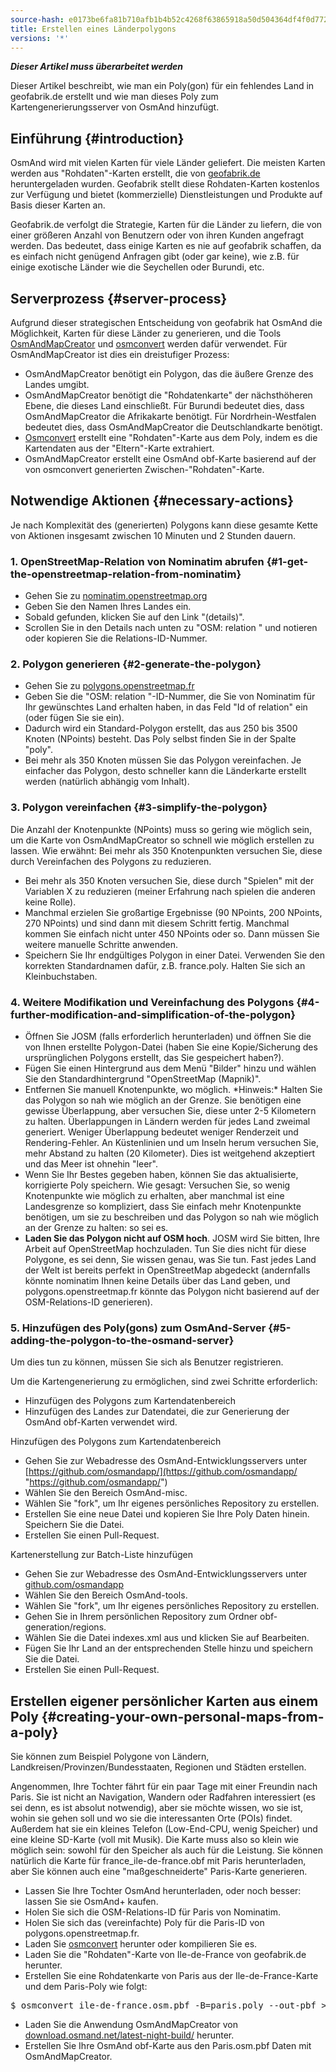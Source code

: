 ```yaml
---
source-hash: e0173be6fa81b710afb1b4b52c4268f63865918a50d504364df4f0d772bf2d39
title: Erstellen eines Länderpolygons
versions: '*'
---
```

**_Dieser Artikel muss überarbeitet werden_**

Dieser Artikel beschreibt, wie man ein Poly(gon) für ein fehlendes Land in geofabrik.de erstellt und wie man dieses Poly zum Kartengenerierungsserver von OsmAnd hinzufügt.

## Einführung {#introduction}

OsmAnd wird mit vielen Karten für viele Länder geliefert. Die meisten Karten werden aus "Rohdaten"-Karten erstellt, die von [geofabrik.de](http://download.geofabrik.de) heruntergeladen wurden. Geofabrik stellt diese Rohdaten-Karten kostenlos zur Verfügung und bietet (kommerzielle) Dienstleistungen und Produkte auf Basis dieser Karten an.

Geofabrik.de verfolgt die Strategie, Karten für die Länder zu liefern, die von einer größeren Anzahl von Benutzern oder von ihren Kunden angefragt werden. Das bedeutet, dass einige Karten es nie auf geofabrik schaffen, da es einfach nicht genügend Anfragen gibt (oder gar keine), wie z.B. für einige exotische Länder wie die Seychellen oder Burundi, etc.

## Serverprozess {#server-process}
Aufgrund dieser strategischen Entscheidung von geofabrik hat OsmAnd die Möglichkeit, Karten für diese Länder zu generieren, und die Tools [OsmAndMapCreator](http://download.osmand.net/latest-night-build/OsmAndMapCreator-development.zip) und [osmconvert](https://wiki.openstreetmap.org/wiki/Osmconvert) werden dafür verwendet. Für OsmAndMapCreator ist dies ein dreistufiger Prozess:
- OsmAndMapCreator benötigt ein Polygon, das die äußere Grenze des Landes umgibt.
- OsmAndMapCreator benötigt die "Rohdatenkarte" der nächsthöheren Ebene, die dieses Land einschließt. Für Burundi bedeutet dies, dass OsmAndMapCreator die Afrikakarte benötigt. Für Nordrhein-Westfalen bedeutet dies, dass OsmAndMapCreator die Deutschlandkarte benötigt.
- [Osmconvert](https://wiki.openstreetmap.org/wiki/Osmconvert) erstellt eine "Rohdaten"-Karte aus dem Poly, indem es die Kartendaten aus der "Eltern"-Karte extrahiert.
- OsmAndMapCreator erstellt eine OsmAnd obf-Karte basierend auf der von osmconvert generierten Zwischen-"Rohdaten"-Karte.

## Notwendige Aktionen {#necessary-actions}
Je nach Komplexität des (generierten) Polygons kann diese gesamte Kette von Aktionen insgesamt zwischen 10 Minuten und 2 Stunden dauern.

### 1. OpenStreetMap-Relation von Nominatim abrufen {#1-get-the-openstreetmap-relation-from-nominatim}
- Gehen Sie zu [nominatim.openstreetmap.org](https://nominatim.openstreetmap.org/)
- Geben Sie den Namen Ihres Landes ein.
- Sobald gefunden, klicken Sie auf den Link "(details)".
- Scrollen Sie in den Details nach unten zu "OSM: relation " und notieren oder kopieren Sie die Relations-ID-Nummer.

### 2. Polygon generieren {#2-generate-the-polygon}
- Gehen Sie zu [polygons.openstreetmap.fr](http://polygons.openstreetmap.fr/)
- Geben Sie die "OSM: relation "-ID-Nummer, die Sie von Nominatim für Ihr gewünschtes Land erhalten haben, in das Feld "Id of relation" ein (oder fügen Sie sie ein).
- Dadurch wird ein Standard-Polygon erstellt, das aus 250 bis 3500 Knoten (NPoints) besteht. Das Poly selbst finden Sie in der Spalte "poly".
- Bei mehr als 350 Knoten müssen Sie das Polygon vereinfachen. Je einfacher das Polygon, desto schneller kann die Länderkarte erstellt werden (natürlich abhängig vom Inhalt).

### 3. Polygon vereinfachen {#3-simplify-the-polygon}
Die Anzahl der Knotenpunkte (NPoints) muss so gering wie möglich sein, um die Karte von OsmAndMapCreator so schnell wie möglich erstellen zu lassen. Wie erwähnt: Bei mehr als 350 Knotenpunkten versuchen Sie, diese durch Vereinfachen des Polygons zu reduzieren.
- Bei mehr als 350 Knoten versuchen Sie, diese durch "Spielen" mit der Variablen X zu reduzieren (meiner Erfahrung nach spielen die anderen keine Rolle).
- Manchmal erzielen Sie großartige Ergebnisse (90 NPoints, 200 NPoints, 270 NPoints) und sind dann mit diesem Schritt fertig. Manchmal kommen Sie einfach nicht unter 450 NPoints oder so. Dann müssen Sie weitere manuelle Schritte anwenden.
- Speichern Sie Ihr endgültiges Polygon in einer Datei. Verwenden Sie den korrekten Standardnamen dafür, z.B. france.poly. Halten Sie sich an Kleinbuchstaben.

### 4. Weitere Modifikation und Vereinfachung des Polygons {#4-further-modification-and-simplification-of-the-polygon}
- Öffnen Sie JOSM (falls erforderlich herunterladen) und öffnen Sie die von Ihnen erstellte Polygon-Datei (haben Sie eine Kopie/Sicherung des ursprünglichen Polygons erstellt, das Sie gespeichert haben?).
- Fügen Sie einen Hintergrund aus dem Menü "Bilder" hinzu und wählen Sie den Standardhintergrund "OpenStreetMap (Mapnik)".
- Entfernen Sie manuell Knotenpunkte, wo möglich. \*Hinweis:\* Halten Sie das Polygon so nah wie möglich an der Grenze. Sie benötigen eine gewisse Überlappung, aber versuchen Sie, diese unter 2-5 Kilometern zu halten. Überlappungen in Ländern werden für jedes Land zweimal generiert. Weniger Überlappung bedeutet weniger Renderzeit und Rendering-Fehler. An Küstenlinien und um Inseln herum versuchen Sie, mehr Abstand zu halten (20 Kilometer). Dies ist weitgehend akzeptiert und das Meer ist ohnehin "leer".
- Wenn Sie Ihr Bestes gegeben haben, können Sie das aktualisierte, korrigierte Poly speichern. Wie gesagt: Versuchen Sie, so wenig Knotenpunkte wie möglich zu erhalten, aber manchmal ist eine Landesgrenze so kompliziert, dass Sie einfach mehr Knotenpunkte benötigen, um sie zu beschreiben und das Polygon so nah wie möglich an der Grenze zu halten: so sei es.
- **Laden Sie das Polygon nicht auf OSM hoch**. JOSM wird Sie bitten, Ihre Arbeit auf OpenStreetMap hochzuladen. Tun Sie dies nicht für diese Polygone, es sei denn, Sie wissen genau, was Sie tun. Fast jedes Land der Welt ist bereits perfekt in OpenStreetMap abgedeckt (andernfalls könnte nominatim Ihnen keine Details über das Land geben, und polygons.openstreetmap.fr könnte das Polygon nicht basierend auf der OSM-Relations-ID generieren).

### 5. Hinzufügen des Poly(gons) zum OsmAnd-Server {#5-adding-the-polygon-to-the-osmand-server}

Um dies tun zu können, müssen Sie sich als Benutzer registrieren.

Um die Kartengenerierung zu ermöglichen, sind zwei Schritte erforderlich:
- Hinzufügen des Polygons zum Kartendatenbereich
- Hinzufügen des Landes zur Datendatei, die zur Generierung der OsmAnd obf-Karten verwendet wird.

Hinzufügen des Polygons zum Kartendatenbereich
- Gehen Sie zur Webadresse des OsmAnd-Entwicklungsservers unter [https://github.com/osmandapp/](https://github.com/osmandapp/ "https://github.com/osmandapp/")
- Wählen Sie den Bereich OsmAnd-misc.
- Wählen Sie "fork", um Ihr eigenes persönliches Repository zu erstellen.
- Erstellen Sie eine neue Datei und kopieren Sie Ihre Poly Daten hinein. Speichern Sie die Datei.
- Erstellen Sie einen Pull-Request.

Kartenerstellung zur Batch-Liste hinzufügen
- Gehen Sie zur Webadresse des OsmAnd-Entwicklungsservers unter [github.com/osmandapp](https://github.com/osmandapp/)
- Wählen Sie den Bereich OsmAnd-tools.
- Wählen Sie "fork", um Ihr eigenes persönliches Repository zu erstellen.
- Gehen Sie in Ihrem persönlichen Repository zum Ordner obf-generation/regions.
- Wählen Sie die Datei indexes.xml aus und klicken Sie auf Bearbeiten.
- Fügen Sie Ihr Land an der entsprechenden Stelle hinzu und speichern Sie die Datei.
- Erstellen Sie einen Pull-Request.

## Erstellen eigener persönlicher Karten aus einem Poly {#creating-your-own-personal-maps-from-a-poly}

Sie können zum Beispiel Polygone von Ländern, Landkreisen/Provinzen/Bundesstaaten, Regionen und Städten erstellen.

Angenommen, Ihre Tochter fährt für ein paar Tage mit einer Freundin nach Paris. Sie ist nicht an Navigation, Wandern oder Radfahren interessiert (es sei denn, es ist absolut notwendig), aber sie möchte wissen, wo sie ist, wohin sie gehen soll und wo sie die interessanten Orte (POIs) findet. Außerdem hat sie ein kleines Telefon (Low-End-CPU, wenig Speicher) und eine kleine SD-Karte (voll mit Musik). Die Karte muss also so klein wie möglich sein: sowohl für den Speicher als auch für die Leistung. Sie können natürlich die Karte für france\_ile-de-france.obf mit Paris herunterladen, aber Sie können auch eine "maßgeschneiderte" Paris-Karte generieren.
- Lassen Sie Ihre Tochter OsmAnd herunterladen, oder noch besser: lassen Sie sie OsmAnd+ kaufen.
- Holen Sie sich die OSM-Relations-ID für Paris von Nominatim.
- Holen Sie sich das (vereinfachte) Poly für die Paris-ID von polygons.openstreetmap.fr.
- Laden Sie [osmconvert](https://wiki.openstreetmap.org/wiki/Osmconvert) herunter oder kompilieren Sie es.
- Laden Sie die "Rohdaten"-Karte von Ile-de-France von geofabrik.de herunter.
- Erstellen Sie eine Rohdatenkarte von Paris aus der Ile-de-France-Karte und dem Paris-Poly wie folgt:
<pre>
$ osmconvert ile-de-france.osm.pbf -B=paris.poly --out-pbf > Paris.osm.pbf
</pre>
- Laden Sie die Anwendung OsmAndMapCreator von [download.osmand.net/latest-night-build/](http://download.osmand.net/latest-night-build/ "https://download.osmand.net/latest-night-build/") herunter.
- Erstellen Sie Ihre OsmAnd obf-Karte aus den Paris.osm.pbf Daten mit OsmAndMapCreator.